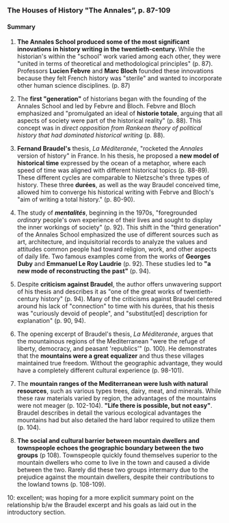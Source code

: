 ### The Houses of History "The Annales”, p. 87-109
#### Summary

1.  **The Annales School produced some of the most significant innovations in history writing in the twentieth-century.** While the historian's within the "school" work varied among each other, they were "united in terms of theoretical and methodological principles" (p. 87). Professors **Lucien Febvre** and **Marc Bloch** founded these innovations because they felt French history was "sterile" and wanted to incorporate other human science disciplines. (p. 87)

1. The **first "generation"** of historians began with the founding of the Annales School and led by Febvre and Bloch. Febvre and Bloch emphasized and "promulgated an ideal of **historie totale**, arguing that all aspects of society were part of the historical reality" (p. 88).   This concept was in _direct opposition from Rankean theory of political history that had dominated historical writing_ (p. 88).

1. **Fernand Braudel's** thesis, _La Méditeranée_, "rocketed the _Annales_ version of history" in France. In his thesis, he proposed a **new model of historical time** expressed by the ocean of a metaphor, where each speed of time was aligned with different historical topics (p. 88-89). These different cycles are comparable to Nietzsche's three types of history. These three **durées**, as well as the way Braudel conceived time, allowed him to converge his historical writing with Febrve and Bloch's "aim of writing a total history." (p. 80-90).

1. The study of **_mentalités_**, beginning in the 1970s, "foregrounded _ordinary_ people's own experience of their lives and sought to display the inner workings of society" (p. 92). This shift in the "third generation" of the Annales School emphasized the use of different sources such as art, architecture, and inquisitorial records to analyze the values and attitudes common people had toward religion, work, and other aspects of daily life. Two famous examples come from the works of **Georges Duby** and **Emmanuel Le Roy Laudrie** (p. 92). These studies led to **"a new mode of reconstructing the past"** (p. 94).

1. Despite **criticism against Braudel**, the author offers unwavering support of his thesis and describes it as "one of the great works of twentieth-century history" (p. 94). Many of the criticisms against Braudel centered around his lack of "connection" to time with his durées, that his thesis was "curiously devoid of people", and "substitut[ed] description for explanation" (p. 90, 94).

1. The opening excerpt of Braudel's thesis, _La Méditeranée_, argues that the mountainous regions of the Mediterranean "were the refuge of liberty, democracy, and peasant 'republics'" (p. 100). He demonstrates that the **mountains were a great equalizer** and thus these villages maintained true freedom. Without the geographic advantage, they would have a completely different cultural experience (p. 98-101).

1. The **mountain ranges of the Mediterranean were lush with natural resources**, such as various types trees, dairy, meat, and minerals. While these raw materials varied by region, the advantages of the mountains were not meager (p. 102-104). **"Life there is possible, but not easy"**. Braudel describes in detail the various ecological advantages the mountains had but also detailed the hard labor required to utilize them (p. 104).

1. **The social and cultural barrier between mountain dwellers and townspeople echoes the geographic boundary between the two groups** (p 108). Townspeople quickly found themselves superior to the mountain dwellers who come to live in the town and caused a divide between the two. Rarely did these two groups intermarry due to the prejudice against the mountain dwellers, despite their contributions to the lowland towns (p. 108-109).

10: excellent; was hoping for a more explicit summary point on the relationship b/w the Braudel excerpt and his goals as laid out in the introductory section.
